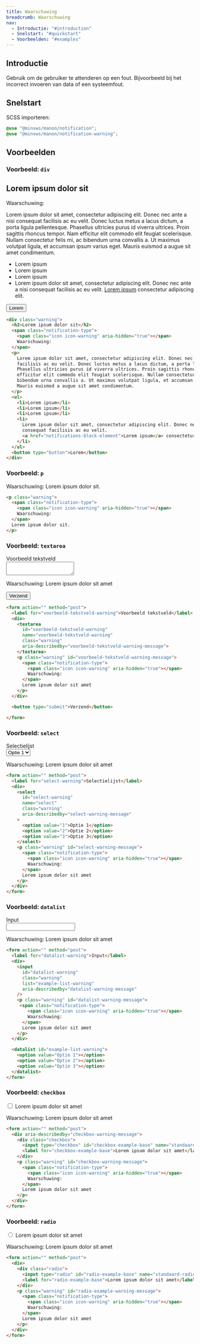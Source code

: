 ```yaml
---
title: Waarschuwing
breadcrumb: Waarschuwing
nav:
  - Introductie: "#introduction"
  - Snelstart: "#quickstart"
  - Voorbeelden: "#examples"
---
```


<h2 id="introduction">Introductie</h2>

Gebruik om de gebruiker te attenderen op een fout. Bijvoorbeeld bij het
incorrect invoeren van data of een systeemfout.

<h2 id="quickstart">Snelstart</h2>

SCSS importeren:

```scss
@use "@minvws/manon/notification";
@use "@minvws/manon/notification-warning";
```

<h2 id="examples">Voorbeelden</h2>

### Voorbeeld: `div`

<div class="warning">
  <h2>Lorem ipsum dolor sit</h2>
  <span class="notification-type">
    <span class="icon icon-warning" aria-hidden="true"></span>
    Waarschuwing:
  </span>
  <p>
    Lorem ipsum dolor sit amet, consectetur adipiscing elit. Donec nec ante a nisi consequat
    facilisis ac eu velit. Donec luctus metus a lacus dictum, a porta ligula pellentesque.
    Phasellus ultricies purus id viverra ultrices. Proin sagittis rhoncus tempor. Nam
    efficitur elit commodo elit feugiat scelerisque. Nullam consectetur felis mi, ac
    bibendum urna convallis a. Ut maximus volutpat ligula, et accumsan ipsum varius eget.
    Mauris euismod a augue sit amet condimentum.
  </p>
  <ul>
    <li>Lorem ipsum</li>
    <li>Lorem ipsum</li>
    <li>Lorem ipsum</li>
    <li>
      Lorem ipsum dolor sit amet, consectetur adipiscing elit. Donec nec ante a nisi
      consequat facilisis ac eu velit.
      <a href="notifications-block-element">Lorem ipsum</a> consectetur adipiscing elit.
    </li>
  </ul>
  <button type="button">Lorem</button>
</div>

```html
<div class="warning">
  <h2>Lorem ipsum dolor sit</h2>
  <span class="notification-type">
    <span class="icon icon-warning" aria-hidden="true"></span>
    Waarschuwing:
  </span>
  <p>
    Lorem ipsum dolor sit amet, consectetur adipiscing elit. Donec nec ante a nisi consequat
    facilisis ac eu velit. Donec luctus metus a lacus dictum, a porta ligula pellentesque.
    Phasellus ultricies purus id viverra ultrices. Proin sagittis rhoncus tempor. Nam
    efficitur elit commodo elit feugiat scelerisque. Nullam consectetur felis mi, ac
    bibendum urna convallis a. Ut maximus volutpat ligula, et accumsan ipsum varius eget.
    Mauris euismod a augue sit amet condimentum.
  </p>
  <ul>
    <li>Lorem ipsum</li>
    <li>Lorem ipsum</li>
    <li>Lorem ipsum</li>
    <li>
      Lorem ipsum dolor sit amet, consectetur adipiscing elit. Donec nec ante a nisi
      consequat facilisis ac eu velit.
      <a href="notifications-block-element">Lorem ipsum</a> consectetur adipiscing elit.
    </li>
  </ul>
  <button type="button">Lorem</button>
</div>
```

### Voorbeeld: `p`

<p class="warning">
  <span class="notification-type">
    <span class="icon icon-warning" aria-hidden="true"></span>
    Waarschuwing:
  </span>
  Lorem ipsum dolor sit.
</p>

```html
<p class="warning">
  <span class="notification-type">
    <span class="icon icon-warning" aria-hidden="true"></span>
    Waarschuwing:
  </span>
  Lorem ipsum dolor sit.
</p>
```

### Voorbeeld: `textarea`

<form action="" method="post">
  <label for="voorbeeld-tekstveld-warning">Voorbeeld tekstveld</label>
  <div>
    <textarea
      id="voorbeeld-tekstveld-warning"
      name="voorbeeld-tekstveld-warning"
      class="warning"
      aria-describedby="voorbeeld-tekstveld-warning-message">
    </textarea>
    <p class="warning" id="voorbeeld-tekstveld-warning-message">
      <span class="notification-type">
        <span class="icon icon-warning" aria-hidden="true"></span>
        Waarschuwing:
      </span>
      Lorem ipsum dolor sit amet
    </p>
  </div>

  <button type="submit">Verzend</button>

</form>

```html
<form action="" method="post">
  <label for="voorbeeld-tekstveld-warning">Voorbeeld tekstveld</label>
  <div>
    <textarea
      id="voorbeeld-tekstveld-warning"
      name="voorbeeld-tekstveld-warning"
      class="warning"
      aria-describedby="voorbeeld-tekstveld-warning-message">
    </textarea>
    <p class="warning" id="voorbeeld-tekstveld-warning-message">
      <span class="notification-type">
        <span class="icon icon-warning" aria-hidden="true"></span>
        Waarschuwing:
      </span>
      Lorem ipsum dolor sit amet
    </p>
  </div>

  <button type="submit">Verzend</button>

</form>
```

### Voorbeeld: `select`

<form action="" method="post">
  <label for="select-warning">Selectielijst</label>
  <div>
    <select
      id="select-warning"
      name="select"
      class="warning"
      aria-describedby="select-warning-message"
    >
      <option value="1">Optie 1</option>
      <option value="2">Optie 2</option>
      <option value="3">Optie 3</option>
    </select>
    <p class="warning" id="select-warning-message">
      <span class="notification-type">
        <span class="icon icon-warning" aria-hidden="true"></span>
        Waarschuwing:
      </span>
      Lorem ipsum dolor sit amet
    </p>
  </div>
</form>

```html
<form action="" method="post">
  <label for="select-warning">Selectielijst</label>
  <div>
    <select
      id="select-warning"
      name="select"
      class="warning"
      aria-describedby="select-warning-message"
    >
      <option value="1">Optie 1</option>
      <option value="2">Optie 2</option>
      <option value="3">Optie 3</option>
    </select>
    <p class="warning" id="select-warning-message">
      <span class="notification-type">
        <span class="icon icon-warning" aria-hidden="true"></span>
        Waarschuwing:
      </span>
      Lorem ipsum dolor sit amet
    </p>
  </div>
</form>
```

### Voorbeeld: `datalist`

<form action="" method="post">
  <label for="datalist-warning">Input</label>
  <div>
    <input
      id="datalist-warning"
      class="warning"
      list="example-list-warning"
      aria-describedby="datalist-warning-message"
    />
    <p class="warning" id="datalist-warning-message">
      <span class="notification-type">
        <span class="icon icon-warning" aria-hidden="true"></span>
        Waarschuwing:
      </span>
      Lorem ipsum dolor sit amet
    </p>
  </div>

  <datalist id="example-list-warning">
    <option value="Optie 1"></option>
    <option value="Optie 2"></option>
    <option value="Optie 3"></option>
  </datalist>
</form>

```html
<form action="" method="post">
  <label for="datalist-warning">Input</label>
  <div>
    <input
      id="datalist-warning"
      class="warning"
      list="example-list-warning"
      aria-describedby="datalist-warning-message"
    />
    <p class="warning" id="datalist-warning-message">
     <span class="notification-type">
        <span class="icon icon-warning" aria-hidden="true"></span>
        Waarschuwing:
      </span>
      Lorem ipsum dolor sit amet
    </p>
  </div>

  <datalist id="example-list-warning">
    <option value="Optie 1"></option>
    <option value="Optie 2"></option>
    <option value="Optie 3"></option>
  </datalist>
</form>
```

### Voorbeeld: `checkbox`

<form action="" method="post">
  <div aria-describedby="checkbox-warning-message">
    <div class="checkbox">
      <input type="checkbox" id="checkbox-example-base" name="standaard-checkbox" />
      <label for="checkbox-example-base">Lorem ipsum dolor sit amet</label>
    </div>
    <p class="warning" id="checkbox-warning-message">
      <span class="notification-type">
        <span class="icon icon-warning" aria-hidden="true"></span>
        Waarschuwing:
      </span>
      Lorem ipsum dolor sit amet
    </p>
  </div>
</form>

```html
<form action="" method="post">
  <div aria-describedby="checkbox-warning-message">
    <div class="checkbox">
      <input type="checkbox" id="checkbox-example-base" name="standaard-checkbox" />
      <label for="checkbox-example-base">Lorem ipsum dolor sit amet</label>
    </div>
    <p class="warning" id="checkbox-warning-message">
      <span class="notification-type">
        <span class="icon icon-warning" aria-hidden="true"></span>
        Waarschuwing:
      </span>
      Lorem ipsum dolor sit amet
    </p>
  </div>
</form>
```

### Voorbeeld: `radio`

<form action="" method="post">
  <div>
    <div class="radio">
      <input type="radio" id="radio-example-base" name="standaard-radio" />
      <label for="radio-example-base">Lorem ipsum dolor sit amet</label>
    </div>
    <p class="warning" id="radio-example-warning-message">
      <span class="notification-type">
        <span class="icon icon-warning" aria-hidden="true"></span>
        Waarschuwing:
      </span> Lorem ipsum dolor sit amet
    </p>
  </div>
</form>

```html
<form action="" method="post">
  <div>
    <div class="radio">
      <input type="radio" id="radio-example-base" name="standaard-radio" />
      <label for="radio-example-base">Lorem ipsum dolor sit amet</label>
    </div>
    <p class="warning" id="radio-example-warning-message">
      <span class="notification-type">
        <span class="icon icon-warning" aria-hidden="true"></span>
        Waarschuwing:
      </span>
      Lorem ipsum dolor sit amet
    </p>
  </div>
</form>
```

